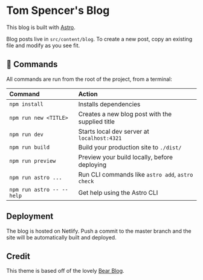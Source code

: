 # Tom Spencer's Blog

This blog is built with [Astro](https://astro.build/).

Blog posts live in `src/content/blog`. To create a new post, copy an existing file and modify as you see fit.

## 🧞 Commands

All commands are run from the root of the project, from a terminal:

| Command                   | Action                                           |
| :------------------------ | :----------------------------------------------- |
| `npm install`             | Installs dependencies                            |
| `npm run new <TITLE>`     | Creates a new blog post with the supplied title  |
| `npm run dev`             | Starts local dev server at `localhost:4321`      |
| `npm run build`           | Build your production site to `./dist/`          |
| `npm run preview`         | Preview your build locally, before deploying     |
| `npm run astro ...`       | Run CLI commands like `astro add`, `astro check` |
| `npm run astro -- --help` | Get help using the Astro CLI                     |

## Deployment

The blog is hosted on Netlify. Push a commit to the master branch and the site will be automatically built and deployed.

## Credit

This theme is based off of the lovely [Bear Blog](https://github.com/HermanMartinus/bearblog/).
